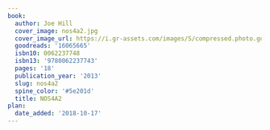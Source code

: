 ```yaml
---
book:
  author: Joe Hill
  cover_image: nos4a2.jpg
  cover_image_url: https://i.gr-assets.com/images/S/compressed.photo.goodreads.com/books/1374395335l/16065665._SX98_.jpg
  goodreads: '16065665'
  isbn10: 0062237748
  isbn13: '9780062237743'
  pages: '18'
  publication_year: '2013'
  slug: nos4a2
  spine_color: '#5e201d'
  title: NOS4A2
plan:
  date_added: '2018-10-17'
---
```

